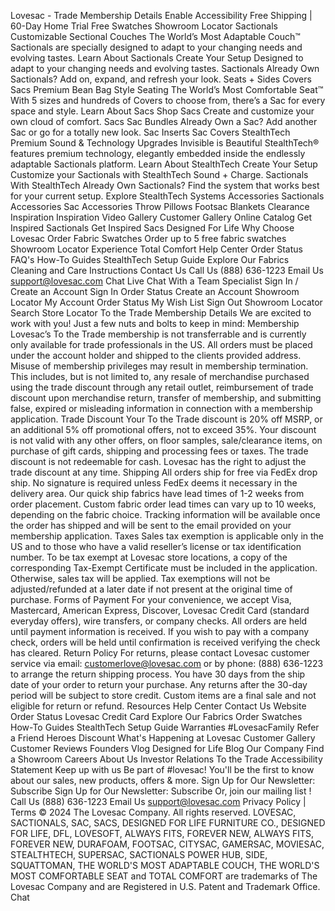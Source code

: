 Lovesac - Trade Membership Details
Enable Accessibility
Free Shipping
|
60-Day Home Trial
Free Swatches
Showroom Locator
Sactionals
Customizable Sectional Couches
The World’s Most Adaptable Couch™
Sactionals are specially designed to adapt to
your changing needs and evolving tastes.
Learn About Sactionals
Create Your Setup
Designed to adapt to your changing needs and evolving tastes.
Sactionals
Already Own Sactionals?
Add on, expand, and refresh your look.
Seats + Sides
Covers
Sacs
Premium Bean Bag Style Seating
The World’s Most Comfortable Seat™
With 5 sizes and hundreds of Covers to choose from, there’s a Sac for every space and style.
Learn About Sacs
Shop Sacs
Create and customize your own cloud of comfort.
Sacs
Sac Bundles
Already Own a Sac?
Add another Sac or go for a totally new look.
Sac Inserts
Sac Covers
StealthTech
Premium Sound & Technology Upgrades
Invisible is Beautiful
StealthTech® features premium technology, elegantly embedded inside the endlessly adaptable Sactionals platform.
Learn About StealthTech
Create Your Setup
Customize your Sactionals with StealthTech Sound + Charge.
Sactionals With StealthTech
Already Own Sactionals?
Find the system that works best for your current setup.
Explore StealthTech Systems
Accessories
Sactionals Accessories
Sac Accessories
Throw Pillows
Footsac Blankets
Clearance
Inspiration
Inspiration
Video Gallery
Customer Gallery
Online Catalog
Get Inspired Sactionals
Get Inspired Sacs
Designed For Life
Why Choose Lovesac
Order Fabric Swatches
Order up to 5 free fabric swatches
Showroom Locator
Experience Total Comfort
Help Center
Order Status
FAQ's
How-To Guides
StealthTech Setup Guide
Explore Our Fabrics
Cleaning and Care Instructions
Contact Us
Call Us
(888) 636-1223
Email Us
support@lovesac.com
Chat Live
Chat With a Team Specialist
Sign In / Create an Account
Sign In
Order Status
Create an Account
Showroom Locator
My Account
Order Status
My Wish List
Sign Out
Showroom Locator
Search
Store Locator
To the Trade Membership Details
We are excited to work with you! Just a few nuts and bolts to keep in mind:
Membership
Lovesac’s To the Trade membership is not transferrable and is currently only available for trade professionals in the US. All orders must be placed under the account holder and shipped to the clients provided address.
Misuse of membership privileges may result in membership termination. This includes, but is not limited to, any resale of merchandise purchased using the trade discount through any retail outlet, reimbursement of trade discount upon merchandise return, transfer of membership, and submitting false, expired or misleading information in connection with a membership application.
Trade Discount
Your To the Trade discount is 20% off MSRP, or an additional 5% off promotional offers, not to exceed 35%. Your discount is not valid with any other offers, on floor samples, sale/clearance items, on purchase of gift cards, shipping and processing fees or taxes. The trade discount is not redeemable for cash. Lovesac has the right to adjust the trade discount at any time.
Shipping
All orders ship for free via FedEx drop ship. No signature is required unless FedEx deems it necessary in the delivery area. Our quick ship fabrics have lead times of 1-2 weeks from order placement. Custom fabric order lead times can vary up to 10 weeks, depending on the fabric choice. Tracking information will be available once the order has shipped and will be sent to the email provided on your membership application.
Taxes
Sales tax exemption is applicable only in the US and to those who have a valid reseller’s license or tax identification number. To be tax exempt at Lovesac store locations, a copy of the corresponding Tax-Exempt Certificate must be included in the application. Otherwise, sales tax will be applied. Tax exemptions will not be adjusted/refunded at a later date if not present at the original time of purchase.
Forms of Payment
For your convenience, we accept Visa, Mastercard, American Express, Discover, Lovesac Credit Card (standard everyday offers), wire transfers, or company checks. All orders are held until payment information is received. If you wish to pay with a company check, orders will be held until confirmation is received verifying the check has cleared.
Return Policy
For returns, please contact Lovesac customer service via email:
customerlove@lovesac.com
or by phone: (888) 636-1223 to arrange the return shipping process. You have 30 days from the ship date of your order to return your purchase. Any returns after the 30-day period will be subject to store credit. Custom items are a final sale and not eligible for return or refund.
Resources
Help Center
Contact Us
Website Order Status
Lovesac Credit Card
Explore Our Fabrics
Order Swatches
How-To Guides
StealthTech Setup Guide
Warranties
#LovesacFamily
Refer a Friend
Heroes Discount
What's Happening at Lovesac
Customer Gallery
Customer Reviews
Founders Vlog
Designed for Life Blog
Our Company
Find a Showroom
Careers
About Us
Investor Relations
To the Trade
Accessibility Statement
Keep up with us
Be part of #lovesac! You'll be the first to know about our sales, new products, offers & more.
Sign Up for Our Newsletter:
Subscribe
Sign Up for Our Newsletter: Subscribe
Or,
join our mailing list
!
Call Us
(888) 636-1223
Email Us
support@lovesac.com
Privacy Policy
|
Terms
© 2024 The Lovesac Company. All rights reserved.
LOVESAC, SACTIONALS, SAC, SACS, DESIGNED FOR LIFE FURNITURE CO., DESIGNED FOR LIFE, DFL, LOVESOFT, ALWAYS FITS, FOREVER NEW, ALWAYS FITS, FOREVER NEW, DURAFOAM, FOOTSAC, CITYSAC, GAMERSAC, MOVIESAC, STEALTHTECH, SUPERSAC, SACTIONALS POWER HUB, SIDE, SQUATTOMAN, THE WORLD'S MOST ADAPTABLE COUCH, THE WORLD'S MOST COMFORTABLE SEAT and TOTAL COMFORT are trademarks of The Lovesac Company and are Registered in U.S. Patent and Trademark Office.
Chat